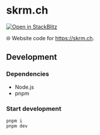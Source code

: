 # skrm.ch

[![Open in StackBlitz](https://developer.stackblitz.com/img/open_in_stackblitz_small.svg)](https://stackblitz.com/github/sakuramochi0/sakuramochi0.github.io)

🌐 Website code for https://skrm.ch.

## Development

### Dependencies

- Node.js
- pnpm

### Start development

```shell
pnpm i
pnpm dev
```
